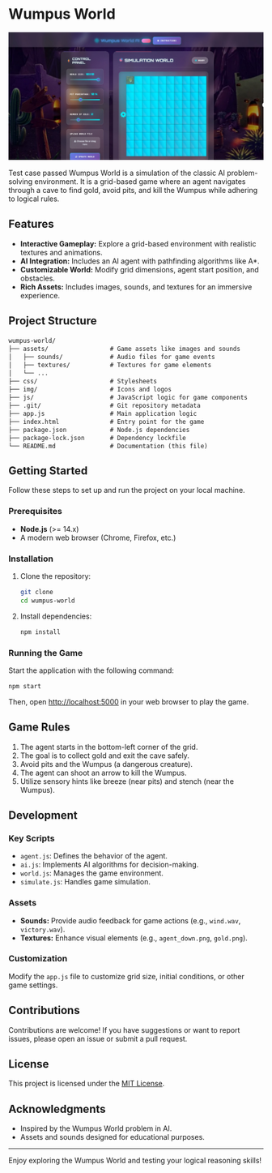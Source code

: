 ﻿# Wumpus World
![alt text](image.jpg)




Test case passed
Wumpus World is a simulation of the classic AI problem-solving environment. It is a grid-based game where an agent navigates through a cave to find gold, avoid pits, and kill the Wumpus while adhering to logical rules. 

## Features

- **Interactive Gameplay:** Explore a grid-based environment with realistic textures and animations.
- **AI Integration:** Includes an AI agent with pathfinding algorithms like A*.
- **Customizable World:** Modify grid dimensions, agent start position, and obstacles.
- **Rich Assets:** Includes images, sounds, and textures for an immersive experience.

## Project Structure

```plaintext
wumpus-world/
├── assets/                 # Game assets like images and sounds
│   ├── sounds/             # Audio files for game events
│   ├── textures/           # Textures for game elements
│   └── ...
├── css/                    # Stylesheets
├── img/                    # Icons and logos
├── js/                     # JavaScript logic for game components
├── .git/                   # Git repository metadata
├── app.js                  # Main application logic
├── index.html              # Entry point for the game
├── package.json            # Node.js dependencies
├── package-lock.json       # Dependency lockfile
└── README.md               # Documentation (this file)
```

## Getting Started

Follow these steps to set up and run the project on your local machine.

### Prerequisites

- **Node.js** (>= 14.x)
- A modern web browser (Chrome, Firefox, etc.)

### Installation

1. Clone the repository:

   ```bash
   git clone 
   cd wumpus-world
   ```

2. Install dependencies:

   ```bash
   npm install
   ```

### Running the Game

Start the application with the following command:

```bash
npm start
```

Then, open [http://localhost:5000](http://localhost:5000) in your web browser to play the game.

## Game Rules

1. The agent starts in the bottom-left corner of the grid.
2. The goal is to collect gold and exit the cave safely.
3. Avoid pits and the Wumpus (a dangerous creature).
4. The agent can shoot an arrow to kill the Wumpus.
5. Utilize sensory hints like breeze (near pits) and stench (near the Wumpus).

## Development

### Key Scripts

- `agent.js`: Defines the behavior of the agent.
- `ai.js`: Implements AI algorithms for decision-making.
- `world.js`: Manages the game environment.
- `simulate.js`: Handles game simulation.

### Assets

- **Sounds:** Provide audio feedback for game actions (e.g., `wind.wav`, `victory.wav`).
- **Textures:** Enhance visual elements (e.g., `agent_down.png`, `gold.png`).

### Customization

Modify the `app.js` file to customize grid size, initial conditions, or other game settings.

## Contributions

Contributions are welcome! If you have suggestions or want to report issues, please open an issue or submit a pull request.

## License

This project is licensed under the [MIT License](LICENSE).

## Acknowledgments

- Inspired by the Wumpus World problem in AI.
- Assets and sounds designed for educational purposes.

---

Enjoy exploring the Wumpus World and testing your logical reasoning skills!
